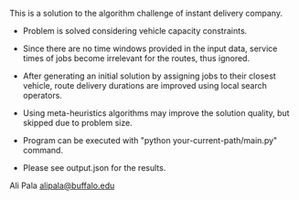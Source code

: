 This is a solution to the algorithm challenge of instant delivery company.

- Problem is solved considering vehicle capacity constraints. 

- Since there are no time windows provided in the input data,
  service times of jobs become irrelevant for the routes, thus ignored.

- After generating an initial solution by assigning jobs to 
  their closest vehicle, route delivery durations are
  improved using local search operators.
  
- Using meta-heuristics algorithms may improve the solution quality,
  but skipped due to problem size.
  
- Program can be executed with "python your-current-path/main.py" command.

- Please see output.json for the results.

Ali Pala
alipala@buffalo.edu
